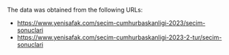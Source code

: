 The data was obtained from the following URLs:

* https://www.yenisafak.com/secim-cumhurbaskanligi-2023/secim-sonuclari
* https://www.yenisafak.com/secim-cumhurbaskanligi-2023-2-tur/secim-sonuclari
